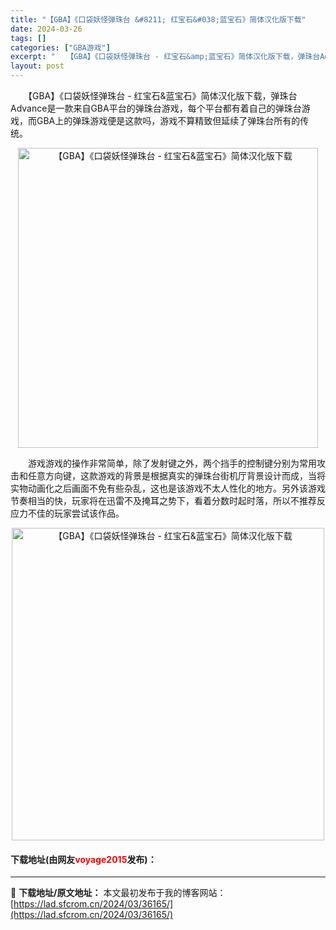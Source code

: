 ```yaml
---
title: "【GBA】《口袋妖怪弹珠台 &#8211; 红宝石&#038;蓝宝石》简体汉化版下载"
date: 2024-03-26
tags: []
categories: ["GBA游戏"]
excerpt: "　　【GBA】《口袋妖怪弹珠台 - 红宝石&amp;蓝宝石》简体汉化版下载，弹珠台Advance是一款来自GBA平台的弹珠台游戏，每个平台都有着自己的弹珠台游戏，而GBA上的弹珠游戏便是这款吗，游戏不算精致但延续了弹珠台所有的传统。 　　游戏游戏的操作非常简单，除了发射键之外，两个挡手的控制键分别为&hellip;"
layout: post
---
```


 <p>　　【GBA】《口袋妖怪弹珠台 - 红宝石&amp;蓝宝石》简体汉化版下载，弹珠台Advance是一款来自GBA平台的弹珠台游戏，每个平台都有着自己的弹珠台游戏，而GBA上的弹珠游戏便是这款吗，游戏不算精致但延续了弹珠台所有的传统。</p> <p align="center"><img align="" border="0" src="https://lad.sfcrom.cn/wp-content/uploads/2024/03/20240326_66026451f18ef.jpg" width="480" alt="【GBA】《口袋妖怪弹珠台 - 红宝石&amp;蓝宝石》简体汉化版下载" /></p> <p>　　游戏游戏的操作非常简单，除了发射键之外，两个挡手的控制键分别为常用攻击和任意方向键，这款游戏的背景是根据真实的弹珠台街机厅背景设计而成，当将实物动画化之后画面不免有些杂乱，这也是该游戏不太人性化的地方。另外该游戏节奏相当的快，玩家将在迅雷不及掩耳之势下，看着分数时起时落，所以不推荐反应力不佳的玩家尝试该作品。</p> <p align="center"><img align="" border="0" src="https://lad.sfcrom.cn/wp-content/uploads/2024/03/20240326_6602645270401.jpg" width="500" alt="【GBA】《口袋妖怪弹珠台 - 红宝石&amp;蓝宝石》简体汉化版下载" /></p> <p><h4>下载地址(由网友<font color="red">voyage2015</font>发布)：</h4></p> 

---
📖 **下载地址/原文地址：** 本文最初发布于我的博客网站：[https://lad.sfcrom.cn/2024/03/36165/](https://lad.sfcrom.cn/2024/03/36165/)
